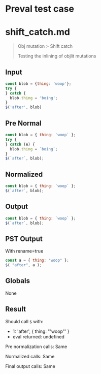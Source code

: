 # Preval test case

# shift_catch.md

> Obj mutation > Shift catch
>
> Testing the inlining of objlit mutations

## Input

`````js filename=intro
const blob = {thing: 'woop'};
try {
} catch {
  blob.thing = 'boing';
}
$('after', blob)
`````

## Pre Normal


`````js filename=intro
const blob = { thing: `woop` };
try {
} catch (e) {
  blob.thing = `boing`;
}
$(`after`, blob);
`````

## Normalized


`````js filename=intro
const blob = { thing: `woop` };
$(`after`, blob);
`````

## Output


`````js filename=intro
const blob = { thing: `woop` };
$(`after`, blob);
`````

## PST Output

With rename=true

`````js filename=intro
const a = { thing: "woop" };
$( "after", a );
`````

## Globals

None

## Result

Should call `$` with:
 - 1: 'after', { thing: '"woop"' }
 - eval returned: undefined

Pre normalization calls: Same

Normalized calls: Same

Final output calls: Same
